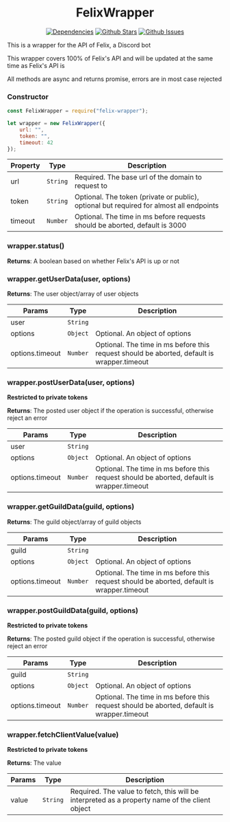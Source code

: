 <h1 align="center"> FelixWrapper </h1>
  <p align="center">
    <a href="https://david-dm.org/ParadoxalCorp/FelixBot-wrapper" target="_blank"><img src="https://david-dm.org/ParadoxalCorp/FelixBot-wrapper/status.svg" alt="Dependencies"></a>
    <a href="https://github.com/ParadoxalCorp/FelixBot-wrapper/blob/master" target="_blank"><img src="https://img.shields.io/github/stars/ParadoxalCorp/FelixBot-wrapper.svg?style=social&label=Star" alt="Github Stars"></a>
    <a href="https://github.com/ParadoxalCorp/FelixBot-wrapper/issues" target="_blank"><img src="https://img.shields.io/github/issues/ParadoxalCorp/FelixBot-wrapper.svg" alt="Github Issues"></a>
  </p>

  This is a wrapper for the API of Felix, a Discord bot

  This wrapper covers 100% of Felix's API and will be updated at the same time as Felix's API is

  All methods are async and returns promise, errors are in most case rejected

### Constructor

```js
const FelixWrapper = require("felix-wrapper");

let wrapper = new FelixWrapper({
    url: "",
    token: "",
    timeout: 42
});
```

  | Property | Type | Description |
| --- | --- | --- |
| url | <code>String</code> | Required. The base url of the domain to request to |
| token | <code>String</code> | Optional. The token (private or public), optional but required for almost all endpoints |
| timeout | <code>Number</code> | Optional. The time in ms before requests should be aborted, default is 3000

### wrapper.status()

**Returns**: A boolean based on whether Felix's API is up or not

### wrapper.getUserData(user, options)

**Returns**: The user object/array of user objects 

  | Params | Type | Description |
| --- | --- | --- |
| user | <code>String || Array</code> | Required. The user ID or an array of IDs of the user(s) to fetch |
| options | <code>Object</code> | Optional. An object of options |
| options.timeout | <code>Number</code> | Optional. The time in ms before this request should be aborted, default is wrapper.timeout |

### wrapper.postUserData(user, options)

**Restricted to private tokens**

**Returns**: The posted user object if the operation is successful, otherwise reject an error


  | Params | Type | Description |
| --- | --- | --- |
| user | <code>String || Array</code> | Required. The user object to POST, will update or create a new database entry |
| options | <code>Object</code> | Optional. An object of options |
| options.timeout | <code>Number</code> | Optional. The time in ms before this request should be aborted, default is wrapper.timeout |

### wrapper.getGuildData(guild, options)

**Returns**: The guild object/array of guild objects 

  | Params | Type | Description |
| --- | --- | --- |
| guild | <code>String || Array</code> | Required. The guild ID or an array of IDs of the guild(s) to fetch |
| options | <code>Object</code> | Optional. An object of options |
| options.timeout | <code>Number</code> | Optional. The time in ms before this request should be aborted, default is wrapper.timeout |

### wrapper.postGuildData(guild, options)

**Restricted to private tokens**

**Returns**: The posted guild object if the operation is successful, otherwise reject an error


  | Params | Type | Description |
| --- | --- | --- |
| guild | <code>String || Array</code> | Required. The guild object to POST, will update or create a new database entry |
| options | <code>Object</code> | Optional. An object of options |
| options.timeout | <code>Number</code> | Optional. The time in ms before this request should be aborted, default is wrapper.timeout |

### wrapper.fetchClientValue(value)

**Restricted to private tokens**

**Returns**: The value

  | Params | Type | Description |
| --- | --- | --- |
| value | <code>String</code> | Required. The value to fetch, this will be interpreted as a property name of the client object |